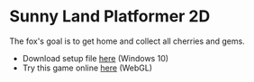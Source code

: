 # Sunny Land Platformer 2D

The fox's goal is to get home and collect all cherries and gems.

- Download setup file [here](https://github.com/alinaHinzhulBSNU/Platformer-2D/releases) (Windows 10)
- Try this game online [here](https://play.unity.com/mg/other/sunny-land-platformer-2d) (WebGL)

